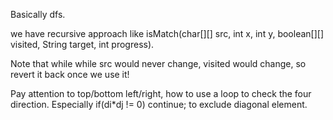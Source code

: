 
Basically dfs.  

we have recursive approach like
isMatch(char[][] src, int x, int y, boolean[][] visited, String target, int progress).   

Note that while while src would never change, visited would change, so revert it back once  we use it!     

Pay attention to top/bottom left/right, how to use a loop to check the four direction.
Especially if(di*dj != 0) continue; to exclude diagonal element.   

  
